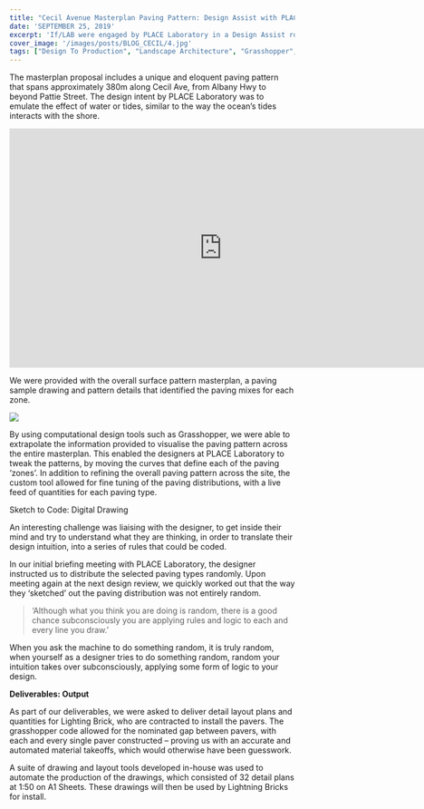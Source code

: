 ```yaml
---
title: "Cecil Avenue Masterplan Paving Pattern: Design Assist with PLACE Laboratory"
date: 'SEPTEMBER 25, 2019'
excerpt: 'If/LAB were engaged by PLACE Laboratory in a Design Assist role to develop up and detail paving patterns for their Cecil Avenue Masterplan.'
cover_image: '/images/posts/BLOG_CECIL/4.jpg'
tags: ["Design To Production", "Landscape Architecture", "Grasshopper", "Design Tool", "Visualisation", "Design Assist"]
---
```




The masterplan proposal includes a unique and eloquent paving pattern that spans approximately 380m along Cecil Ave, from Albany Hwy to beyond Pattie Street. The design intent by PLACE Laboratory was to emulate the effect of water or tides, similar to the way the ocean’s tides interacts with the shore. 

<div class="aspect-w-16 aspect-h-9">
<iframe width="750" height="422" src="https://www.youtube.com/embed/-K3XEQgmyYc" title="YouTube video player" frameborder="0" allow="accelerometer; autoplay; clipboard-write; encrypted-media; gyroscope; picture-in-picture" allowfullscreen></iframe>
</div>

We were provided with the overall surface pattern masterplan, a paving sample drawing and pattern details that identified the paving mixes for each zone. 

<img src="/images/posts/BLOG_CECIL/1.jpg">


By using computational design tools such as Grasshopper, we were able to extrapolate the information provided to visualise the paving pattern across the entire masterplan. This enabled the designers at PLACE Laboratory to tweak the patterns, by moving the curves that define each of the paving ‘zones’. In addition to refining the overall paving pattern across the site, the custom tool allowed for fine tuning of the paving distributions, with a live feed of quantities for each paving type.

Sketch to Code: Digital Drawing

An interesting challenge was liaising with the designer, to get inside their mind and try to understand what they are thinking, in order to translate their design intuition, into a series of rules that could be coded.

In our initial briefing meeting with PLACE Laboratory, the designer instructed us to distribute the selected paving types randomly. Upon meeting again at the next design review, we quickly worked out that the way they ‘sketched’ out the paving distribution was not entirely random.

>‘Although what you think you are doing is random, there is a good chance subconsciously you are applying rules and logic to each and every line you draw.’

When you ask the machine to do something random, it is truly random, when yourself as a designer tries to do something random, random your intuition takes over subconsciously, applying some form of logic to your design.

**Deliverables: Output**

As part of our deliverables, we were asked to deliver detail layout plans and quantities for Lighting Brick, who are contracted to install the pavers. The grasshopper code allowed for the nominated gap between pavers, with each and every single paver constructed – proving us with an accurate and automated material takeoffs, which would otherwise have been guesswork.

 A suite of drawing and layout tools developed in-house was used to automate the production of the drawings, which consisted of 32 detail plans at 1:50 on A1 Sheets. These drawings will then be used by Lightning Bricks for install. 